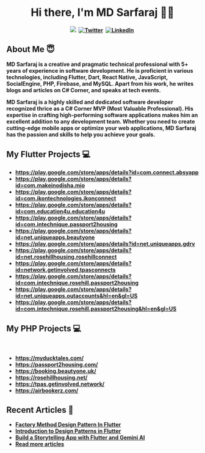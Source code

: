 <p>
  <h1 align="center"><b>Hi there, I'm MD Sarfaraj 👨‍💻 </h1>
</p>

<p align="center">
<a href="https://www.c-sharpcorner.com/members/md-sarfaraj"><img src="https://img.shields.io/badge/csharpcorner.com-ff9728?style=for-the-badge&logo=c-sharpcorner.com&logoColor=white alt="C# Corner" /></a>&nbsp;
<!-- <a href="https://dev.to/yourmdsarfaraj"><img src="https://img.shields.io/badge/dev.to-0A0A0A?style=for-the-badge&logo=dev.to&logoColor=white alt="Dev.to" /></a>&nbsp; -->
<a href="https://twitter.com/yourmdsarfaraj"><img src="https://img.shields.io/badge/Twitter-1DA1F2?style=for-the-badge&logo=twitter&logoColor=white" alt="Twitter" /></a>&nbsp;
<a href="https://www.linkedin.com/in/yourmdsarfaraj/"><img src="https://img.shields.io/badge/LinkedIn-0077B5?style=for-the-badge&logo=linkedin&logoColor=white" alt="LinkedIn" /></a>&nbsp;
<!-- <a href="https://www.facebook.com/yourmdsarfaraj/"><img src="https://img.shields.io/badge/Facebook-1877F2?style=for-the-badge&logo=facebook&logoColor=white" alt="Facebook" /></a>&nbsp; -->
</p>


<h2 align="left">About Me 😇</h2>
<p align="left">

MD Sarfaraj is a creative and pragmatic technical professional with 5+ years of experience in software development. He is proficient in various technologies, including Flutter, Dart, React Native, JavaScript, SocialEngine, PHP, Firebase, and MySQL. Apart from his work, he writes blogs and articles on C# Corner, and speaks at tech events. 

MD Sarfaraj is a highly skilled and dedicated software developer recognized thrice as a C# Corner MVP (Most Valuable Professional). His expertise in crafting high-performing software applications makes him an excellent addition to any development team. Whether you need to create cutting-edge mobile apps or optimize your web applications, MD Sarfaraj has the passion and skills to help you achieve your goals.

</p>

<h2 align="left">My Flutter Projects 💻</h2>

- https://play.google.com/store/apps/details?id=com.connect.absyapp
- https://play.google.com/store/apps/details?id=com.makeinodisha.mio
- https://play.google.com/store/apps/details?id=com.ikontechnologies.ikonconnect
- https://play.google.com/store/apps/details?id=com.education4u.education4u
- https://play.google.com/store/apps/details?id=com.intechnique.passport2housing
- https://play.google.com/store/apps/details?id=net.uniqueapps.beautyone
- https://play.google.com/store/apps/details?id=net.uniqueapps.gdrv
- https://play.google.com/store/apps/details?id=net.rosehillhousing.rosehillconnect
- https://play.google.com/store/apps/details?id=network.getinvolved.tpasconnects
- https://play.google.com/store/apps/details?id=com.intechnique.rosehill.passport2housing
- https://play.google.com/store/apps/details?id=net.uniqueapps.outaccounts&hl=en&gl=US
- https://play.google.com/store/apps/details?id=com.intechnique.rosehill.passport2housing&hl=en&gl=US

<h2 align="left">My PHP Projects 💻</h2> <br />

- https://myducktales.com/
- https://passport2housing.com/
- https://booking.beautyone.uk/
- https://rosehillhousing.net/
- https://tpas.getinvolved.network/
- https://airbookerz.com/

<h2 align="left">Recent Articles 📕</h2>

- [Factory Method Design Pattern In Flutter](https://www.c-sharpcorner.com/article/factory-method-design-pattern-in-flutter/)
- [Introduction to Design Patterns in Flutter](https://www.c-sharpcorner.com/article/introduction-to-design-patterns-in-flutter/)
- [Build a Storytelling App with Flutter and Gemini AI](https://www.c-sharpcorner.com/article/build-a-storytelling-app-with-flutter-and-gemini-ai/)
- [Read more articles](https://www.c-sharpcorner.com/members/md-sarfaraj/articles)
